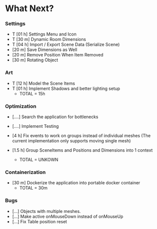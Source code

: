 # What Next?


### Settings
* T [01 h] Settings Menu and Icon
* T [30 m] Dynamic Room Dimensions 
* T [04 h] Import / Export Scene Data (Serialize Scene)
* [20 m] Save Dimensions as Well
* [20 m] Remove Position When Item Removed
* [30 m] Rotating Object



### Art
* T [12 h] Model the Scene Items
* T [01 h] Implement Shadows and better lighting setup
    * TOTAL = 15h


### Optimization
* [....] Search the application for bottlenecks
* [....] Implement Testing
* [4 h] Fix events to work on groups instead of individual meshes (The current implementation only supports moving single mesh)
* [1.5 h] Group SceneItems and Positions and Dimensions into 1 context

    * TOTAL = UNKOWN



### Containerization
* [30 m] Dockerize the application into portable docker container
    * TOTAL = 30m

### Bugs
* [...] Objects with multiple meshes.
* [...] Make active onMouseDown instead of onMouseUp
* [...] Fix Table position reset


